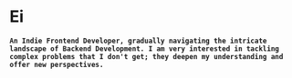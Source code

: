 # Ei

**`An Indie Frontend Developer, gradually navigating the intricate landscape of Backend Development. I am very interested in tackling complex problems that I don't get; they deepen my understanding and offer new perspectives.`**
